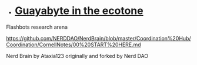  - # [Guayabyte in the ecotone](https://collective.flashbots.net/t/guayabyte-in-the-ecotone/4134)

Flashbots research arena 

https://github.com/NERDDAO/NerdBrain/blob/master/Coordination%20Hub/Coordination/CornellNotes/00%20START%20HERE.md

Nerd Brain by Ataxia123 originally and forked by Nerd DAO